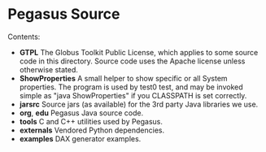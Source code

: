 Pegasus Source
==============

Contents:

* **GTPL** The Globus Toolkit Public License, which applies to some source
  code in this directory. Source code uses the Apache license unless otherwise
  stated.
* **ShowProperties** A small helper to show specific or all System properties.
  The program is used by test0 test, and may be invoked simple as
  "java ShowProperties" if you CLASSPATH is set correctly.
* **jarsrc**  Source jars (as available) for the 3rd party Java libraries we use.
* **org**, **edu**  Pegasus Java source code.
* **tools** C and C++ utilities used by Pegasus.
* **externals**  Vendored Python dependencies.
* **examples** DAX generator examples.

